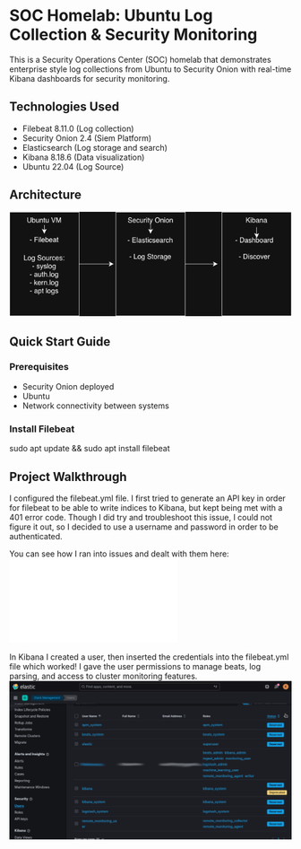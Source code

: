 # SOC Homelab: Ubuntu Log Collection & Security Monitoring

This is a Security Operations Center (SOC) homelab that demonstrates enterprise style log collections from Ubuntu to Security Onion with real-time Kibana dashboards for security monitoring. 

## Technologies Used
- Filebeat 8.11.0 (Log collection)
- Security Onion 2.4 (Siem Platform)
- Elasticsearch (Log storage and search)
- Kibana 8.18.6 (Data visualization)
- Ubuntu 22.04 (Log Source)

## Architecture
![Archictecture Diagram](images/architecture.drawio.png)

## Quick Start Guide
### Prerequisites
- Security Onion deployed
- Ubuntu 
- Network connectivity between systems

### Install Filebeat
sudo apt update && sudo apt install filebeat

## Project Walkthrough

I configured the filebeat.yml file. I first tried to generate an API key in order for filebeat to be able to write indices to Kibana, but kept being met with a 401 error code. Though I did try and troubleshoot this issue, I could not figure it out, so I decided to use a username and password in order to be authenticated. 

You can see how I ran into issues and dealt with them here:![Troubleshooting](configs/filebeat-troubleshooting.md)

In Kibana I created a user, then inserted the credentials into the filebeat.yml file which worked! I gave the user permissions to manage beats, log parsing, and access to cluster monitoring features. 
![Kibana User Creation](images/filebeat_user.png)